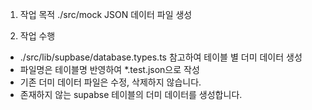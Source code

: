 1. 작업 목적
  ./src/mock JSON 데이터 파일 생성

2. 작업 수행
- ./src/lib/supbase/database.types.ts 참고하여 테이블 별 더미 데이터 생성
- 파일명은 테이블명 반영하여 *.test.json으로 작성
- 기존 더미 데이터 파일은 수정, 삭제하지 않습니다.
- 존재하지 않는 supabse 테이블의 더미 데이터를 생성합니다.